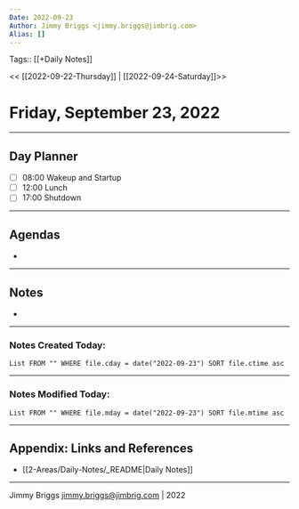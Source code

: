 ```yaml
---
Date: 2022-09-23
Author: Jimmy Briggs <jimmy.briggs@jimbrig.com>
Alias: []
---
```

Tags:: [[+Daily Notes]]

<< [[2022-09-22-Thursday]] | [[2022-09-24-Saturday]]>>

# Friday, September 23, 2022

---
## Day Planner

- [ ] 08:00 Wakeup and Startup
- [ ] 12:00 Lunch
- [ ] 17:00 Shutdown

---
## Agendas
-

---
## Notes
-

---
### Notes Created Today:

```dataview
List FROM "" WHERE file.cday = date("2022-09-23") SORT file.ctime asc
```

---
### Notes Modified Today:

```dataview
List FROM "" WHERE file.mday = date("2022-09-23") SORT file.mtime asc
```

***

## Appendix: Links and References

- [[2-Areas/Daily-Notes/_README|Daily Notes]]

***

Jimmy Briggs <jimmy.briggs@jimbrig.com> | 2022
